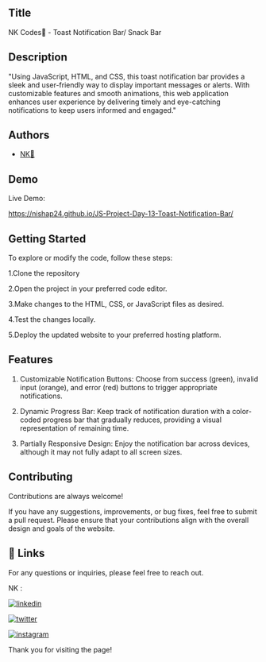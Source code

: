 ## Title

NK Codes💛 - Toast Notification Bar/ Snack Bar

## Description 

"Using JavaScript, HTML, and CSS, this toast notification bar provides a sleek and user-friendly way to display important messages or alerts. With customizable features and smooth animations, this web application enhances user experience by delivering timely and eye-catching notifications to keep users informed and engaged."
## Authors

- [NK💛](https://www.github.com/nishap24) 


## Demo

Live Demo:

   https://nishap24.github.io/JS-Project-Day-13-Toast-Notification-Bar/
    
## Getting Started

To explore or modify the code, follow these steps:

1.Clone the repository

2.Open the project in your preferred code editor.

3.Make changes to the HTML, CSS, or JavaScript files as desired.

4.Test the changes locally.

5.Deploy the updated website to your preferred hosting platform.


## Features

1. Customizable Notification Buttons: Choose from success (green), invalid input (orange), and error (red) buttons to trigger appropriate notifications.

2. Dynamic Progress Bar: Keep track of notification duration with a color-coded progress bar that gradually reduces, providing a visual representation of remaining time.

3. Partially Responsive Design: Enjoy the notification bar across devices, although it may not fully adapt to all screen sizes.
## Contributing

Contributions are always welcome!

If you have any suggestions, improvements, or bug fixes, feel free to submit a pull request. Please ensure that your contributions align with the overall design and goals of the website. 


## 🔗 Links

For any questions or inquiries, please feel free to reach out. 

NK :

[![linkedin](https://img.shields.io/badge/linkedin-0A66C2?style=for-the-badge&logo=linkedin&logoColor=white)](https://www.linkedin.com/in/-nisha-p/)


[![twitter](https://img.shields.io/badge/twitter-1DA1F2?style=for-the-badge&logo=twitter&logoColor=white)](https://twitter.com/nishap24)

[![instagram](https://img.shields.io/badge/instagram-E4405F?style=for-the-badge&logo=instagram&logoColor=white)](https://instagram.com/_nisha_p_24)


Thank you for visiting the page!
